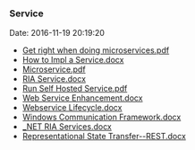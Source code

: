 <!--
title: Service
date: 2016-11-19 20:19:20
tags:
- Web API
- Micro Service
- Web Service
- Web
- WCF
- .NET
- RESTful
-->
### Service
Date: 2016-11-19 20:19:20

* [Get right when doing microservices.pdf](https://github.com/zhuzhigao/PersonalMaterials/raw/master/Services/get%20right%20when%20doing%20microservices.pdf)
* [How to Impl a Service.docx](https://github.com/zhuzhigao/PersonalMaterials/raw/master/Services/How%20to%20Impl%20a%20Service.docx)
* [Microservice.pdf](https://github.com/zhuzhigao/PersonalMaterials/raw/master/Services/Microservice.pdf)
* [RIA Service.docx](https://github.com/zhuzhigao/PersonalMaterials/raw/master/Services/RIA%20Service.docx)
* [Run Self Hosted Service.pdf](https://github.com/zhuzhigao/PersonalMaterials/raw/master/Services/Run%20Self%20Hosted%20Service.pdf)
* [Web Service Enhancement.docx](https://github.com/zhuzhigao/PersonalMaterials/raw/master/Services/Web%20Service%20Enhancement.docx)
* [Webservice Lifecycle.docx](https://github.com/zhuzhigao/PersonalMaterials/raw/master/Services/Webservice%20Lifecycle.docx)
* [Windows Communication Framework.docx](https://github.com/zhuzhigao/PersonalMaterials/raw/master/Services/Windows%20Communication%20Framework.docx)
* [_NET RIA Services.docx](https://github.com/zhuzhigao/PersonalMaterials/raw/master/Services/_NET%20RIA%20Services.docx)
* [Representational State Transfer--REST.docx](https://github.com/zhuzhigao/PersonalMaterials/raw/master/WebGeneral/Representational%20State%20Transfer--REST.docx)
<!-- more -->

